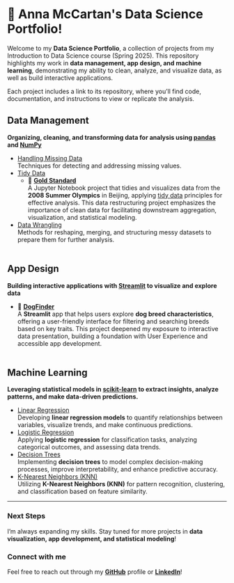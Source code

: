 # :sunflower: Anna McCartan's Data Science Portfolio!

Welcome to my **Data Science Portfolio**, a collection of projects from my Introduction to Data Science course (Spring 2025). This repository highlights my work in **data management, app design, and machine learning**, demonstrating my ability to clean, analyze, and visualize data, as well as build interactive applications.

Each project includes a link to its repository, where you’ll find code, documentation, and instructions to view or replicate the analysis.

## Data Management
**Organizing, cleaning, and transforming data for analysis using [pandas](https://pandas.pydata.org/) and [NumPy](https://numpy.org/)**  
- [Handling Missing Data](https://github.com/annamccartan3/MCCARTAN-Data-Science-Portfolio/tree/main/handling_missing_data)<br>
  Techniques for detecting and addressing missing values.
- [Tidy Data](https://github.com/annamccartan3/MCCARTAN-Data-Science-Portfolio/tree/main/tidy_data)
  - :medal_sports: [**Gold Standard**](https://github.com/annamccartan3/MCCARTAN-Data-Science-Portfolio/tree/main/TidyData-Project)<br>
    A Jupyter Notebook project that tidies and visualizes data from the **2008 Summer Olympics** in Beijing, applying [tidy data](https://vita.had.co.nz/papers/tidy-data.pdf) principles for effective analysis. This data restructuring project emphasizes the importance of clean data for facilitating downstream aggregation, visualization, and statistical modeling.
- [Data Wrangling](https://github.com/annamccartan3/MCCARTAN-Data-Science-Portfolio/tree/main/data_wrangling)<br>
  Methods for reshaping, merging, and structuring messy datasets to prepare them for further analysis.<br><br>

## App Design
**Building interactive applications with [Streamlit](https://streamlit.io/) to visualize and explore data**  
- :dog: [**DogFinder**](https://github.com/annamccartan3/MCCARTAN-Data-Science-Portfolio/tree/main/basic_streamlit_app)<br> 
  A **Streamlit** app that helps users explore **dog breed characteristics**, offering a user-friendly interface for filtering and searching breeds based on key traits. This project deepened my exposure to interactive data presentation, building a foundation with User Experience and accessible app development. <br><br>

## Machine Learning  
**Leveraging statistical models in [scikit-learn](https://scikit-learn.org/stable/) to extract insights, analyze patterns, and make data-driven predictions.**
- [Linear Regression](https://github.com/annamccartan3/MCCARTAN-Data-Science-Portfolio/tree/main/linear_regression)  
  Developing **linear regression models** to quantify relationships between variables, visualize trends, and make continuous predictions.  
- [Logistic Regression](https://github.com/annamccartan3/MCCARTAN-Data-Science-Portfolio/tree/main/logistic_regression)  
  Applying **logistic regression** for classification tasks, analyzing categorical outcomes, and assessing data trends.  
- [Decision Trees](https://github.com/annamccartan3/MCCARTAN-Data-Science-Portfolio/tree/main/decision_trees)  
  Implementing **decision trees** to model complex decision-making processes, improve interpretability, and enhance predictive accuracy.  
- [K-Nearest Neighbors (KNN)](https://github.com/annamccartan3/MCCARTAN-Data-Science-Portfolio/tree/main/k_nearest_neighbors)  
  Utilizing **K-Nearest Neighbors (KNN)** for pattern recognition, clustering, and classification based on feature similarity.  
---
### Next Steps
I’m always expanding my skills. Stay tuned for more projects in **data visualization, app development, and statistical modeling**!  

### Connect with me
Feel free to reach out through my [**GitHub**](https://github.com/annamccartan3) profile or [**LinkedIn**](https://www.linkedin.com/in/anna-mccartan/)!  
